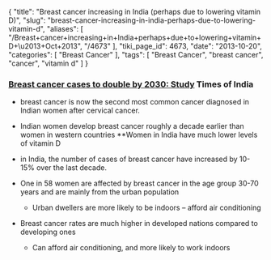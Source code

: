 {
    "title": "Breast cancer increasing in India (perhaps due to lowering vitamin D)",
    "slug": "breast-cancer-increasing-in-india-perhaps-due-to-lowering-vitamin-d",
    "aliases": [
        "/Breast+cancer+increasing+in+India+perhaps+due+to+lowering+vitamin+D+\u2013+Oct+2013",
        "/4673"
    ],
    "tiki_page_id": 4673,
    "date": "2013-10-20",
    "categories": [
        "Breast Cancer"
    ],
    "tags": [
        "Breast Cancer",
        "breast cancer",
        "cancer",
        "vitamin d"
    ]
}


### [Breast cancer cases to double by 2030: Study](http://timesofindia.indiatimes.com/india/Breast-cancer-cases-to-double-by-2030-Study/articleshow/24224757.cms) Times of India

* breast cancer is now the second most common cancer diagnosed in Indian women after cervical cancer.

* Indian women develop breast cancer roughly a decade earlier than women in western countries **Women in India have much lower levels of vitamin D

* in India, the number of cases of breast cancer have increased by 10-15% over the last decade.

* One in 58 women are affected by breast cancer in the age group 30-70 years and are mainly from the urban population

   * Urban dwellers are more likely to be indoors – afford air conditioning

* Breast cancer rates are much higher in developed nations compared to developing ones

   * Can afford air conditioning, and more likely to work indoors